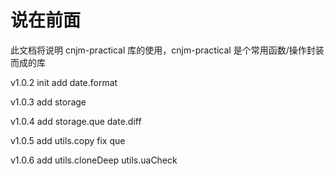# 说在前面

此文档将说明 cnjm-practical 库的使用，cnjm-practical 是个常用函数/操作封装而成的库

v1.0.2 init add date.format

v1.0.3 add storage

v1.0.4 add storage.que date.diff

v1.0.5 add utils.copy fix que

v1.0.6 add utils.cloneDeep utils.uaCheck
